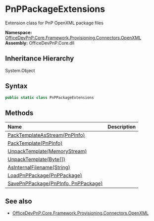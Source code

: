 # PnPPackageExtensions
Extension class for PnP OpenXML package files  

**Namespace:** [OfficeDevPnP.Core.Framework.Provisioning.Connectors.OpenXML](OfficeDevPnP.Core.Framework.Provisioning.Connectors.OpenXML.md)  
**Assembly:** OfficeDevPnP.Core.dll  
## Inheritance Hierarchy
System.Object  
## Syntax
```C#
public static class PnPPackageExtensions
```
## Methods
|**Name**|**Description**|
|:-----|:-----|
| [PackTemplateAsStream(PnPInfo)](OfficeDevPnP.Core.Framework.Provisioning.Connectors.OpenXML.PnPPackageExtensions.7398C562.md) | 
| [PackTemplate(PnPInfo)](OfficeDevPnP.Core.Framework.Provisioning.Connectors.OpenXML.PnPPackageExtensions.53B69AC.md) | 
| [UnpackTemplate(MemoryStream)](OfficeDevPnP.Core.Framework.Provisioning.Connectors.OpenXML.PnPPackageExtensions.F0171015.md) | 
| [UnpackTemplate(Byte[])](OfficeDevPnP.Core.Framework.Provisioning.Connectors.OpenXML.PnPPackageExtensions.EE186011.md) | 
| [AsInternalFilename(String)](OfficeDevPnP.Core.Framework.Provisioning.Connectors.OpenXML.PnPPackageExtensions.C1085EF1.md) | 
| [LoadPnPPackage(PnPPackage)](OfficeDevPnP.Core.Framework.Provisioning.Connectors.OpenXML.PnPPackageExtensions.9C6D7284.md) | 
| [SavePnPPackage(PnPInfo, PnPPackage)](OfficeDevPnP.Core.Framework.Provisioning.Connectors.OpenXML.PnPPackageExtensions.29967A83.md) | 
## See also
- [OfficeDevPnP.Core.Framework.Provisioning.Connectors.OpenXML](OfficeDevPnP.Core.Framework.Provisioning.Connectors.OpenXML.md)
